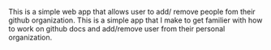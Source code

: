 This is a simple web app that allows user to add/ remove people fom their github organization. This is a simple app that I make to get familier with how to work on github docs and add/remove user from their personal organization.
